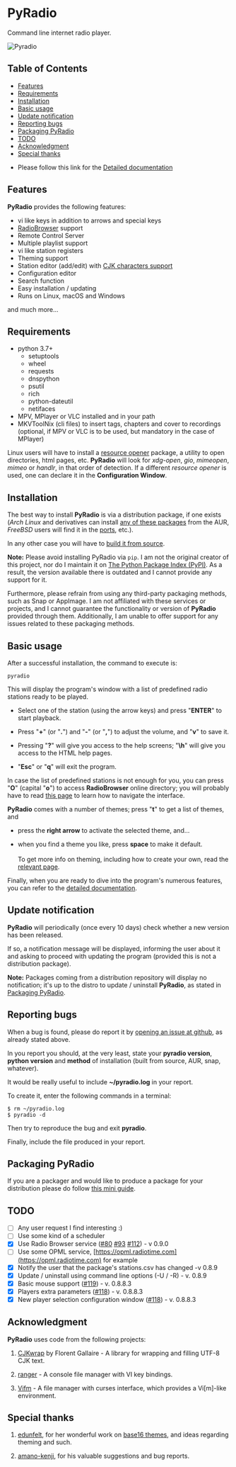 # PyRadio

Command line internet radio player.

![Pyradio](https://members.hellug.gr/sng/pyradio/pyradio.png)

## Table of Contents
<!-- vim-markdown-toc Marked -->

* [Features](#features)
* [Requirements](#requirements)
* [Installation](#installation)
* [Basic usage](#basic-usage)
* [Update notification](#update-notification)
* [Reporting bugs](#reporting-bugs)
* [Packaging PyRadio](#packaging-pyradio)
* [TODO](#todo)
* [Acknowledgment](#acknowledgment)
* [Special thanks](#special-thanks)

<!-- vim-markdown-toc -->

* Please follow this link for the [Detailed documentation](docs/index.md)

## Features

**PyRadio** provides the following features:

 - vi like keys in addition to arrows and special keys
 - [RadioBrowser](docs/radio-browser.md) support
 - Remote Control Server
 - Multiple playlist support
 - vi like station registers
 - Theming support
 - Station editor (add/edit) with [CJK characters support](#cjk-characters-support)
 - Configuration editor
 - Search function
 - Easy installation / updating
 - Runs on Linux, macOS and Windows

and much more...

## Requirements
* python 3.7+
    - setuptools
    - wheel
    - requests
    - dnspython
    - psutil
    - rich
    - python-dateutil
    - netifaces
* MPV, MPlayer or VLC installed and in your path
* MKVToolNix (cli files) to insert tags, chapters and cover to recordings (optional, if MPV or VLC is to be used, but mandatory in the case of MPlayer)

Linux users will have to install a [resource opener](https://wiki.archlinux.org/title/default_applications#Resource_openers) package, a utility to open directories, html pages, etc. **PyRadio** will look for *xdg-open*, *gio*, *mimeopen*, *mimeo* or *handlr*, in that order of detection. If a different *resource opener* is used, one can declare it in the **Configuration Window**.

<!-- Changelog -->

## Installation

The best way to install **PyRadio** is via a distribution package, if one exists (*Arch Linux* and derivatives can install [any of these packages](https://aur.archlinux.org/packages/?K=pyradio) from the AUR, *FreeBSD* users will find it in the [ports](https://www.freshports.org/audio/py-pyradio/), etc.).

In any other case you will have to [build it from source](docs/build.md).

**Note:** Please avoid installing PyRadio via `pip`. I am not the original creator of this project, nor do I maintain it on [The Python Package Index (PyPI)](https://pypi.org/project/pyradio/). As a result, the version available there is outdated and I cannot provide any support for it.

Furthermore, please refrain from using any third-party packaging methods, such as Snap or AppImage. I am not affiliated with these services or projects, and I cannot guarantee the functionality or version of **PyRadio** provided through them. Additionally, I am unable to offer support for any issues related to these packaging methods.

## Basic usage

After a successful installation, the command to execute is:

    pyradio

This will display the program's window with a list of predefined radio stations ready to be played.

 - Select one of the station (using the arrow keys) and press "**ENTER**" to start playback.

- Press "**+**" (or "**.**") and "**-**" (or "**,**") to adjust the volume, and "**v**" to save it.

- Pressing "**?**" will give you access to the help screens; "**\\h**" will give you access to the HTML help pages.

- "**Esc**" or "**q**" will exit the program.

In case the list of predefined stations is not enough for you, you can press "**O**" (capital "**o**") to access **RadioBrowser** online directory; you will probably have to read [this page](docs/radio-browser.md) to learn how to navigate the interface.

**PyRadio** comes with a number of themes; press "**t**" to get a list of themes, and

- press the **right arrow** to activate the selected theme, and...

- when you find a theme you like, press **space** to make it default. \
\
To get more info on theming, including how to create your own, read the [relevant page](docs/themes.md).

Finally, when you are ready to dive into the program's numerous features, you can refer to the [detailed documentation](docs/index.md).

## Update notification

**PyRadio** will periodically (once every 10 days) check whether a new version has been released.

If so, a notification message will be displayed, informing the user about it and asking to proceed with updating the program (provided this is not a distribution package).

**Note:** Packages coming from a distribution repository will display no notification; it's up to the distro to update / uninstall **PyRadio**, as stated in [Packaging PyRadio](docs/packaging.md).

## Reporting bugs

When a bug is found, please do report it by [opening an issue at github](https://github.com/coderholic/pyradio/issues), as already stated above.

In you report you should, at the very least, state your **pyradio version**, **python version** and **method** of installation (built from source, AUR, snap, whatever).

It would be really useful to include **~/pyradio.log** in your report.

To create it, enter the following commands in a terminal:

    $ rm ~/pyradio.log
    $ pyradio -d

Then try to reproduce the bug and exit **pyradio**.

Finally, include the file produced in your report.

## Packaging PyRadio

If you are a packager and would like to produce a package for your distribution please do follow [this mini guide](docs/packaging.md).

## TODO

- [ ] Any user request I find interesting :)
- [ ] Use some kind of a scheduler
- [x] Use Radio Browser service ([#80](https://github.com/coderholic/pyradio/issues/80) [#93](https://github.com/coderholic/pyradio/issues/93) [#112](https://github.com/coderholic/pyradio/issues/112)) - v 0.9.0
- [ ] Use some OPML service, [https://opml.radiotime.com](https://opml.radiotime.com) for example
- [x] Notify the user that the package's stations.csv has changed -v 0.8.9
- [x] Update / uninstall using command line options (-U / -R) - v. 0.8.9
- [x] Basic mouse support ([#119](https://github.com/coderholic/pyradio/issues/119)) - v. 0.8.8.3
- [x] Players extra parameters ([#118](https://github.com/coderholic/pyradio/issues/118)) - v. 0.8.8.3
- [x] New player selection configuration window ([#118](https://github.com/coderholic/pyradio/issues/118)) - v. 0.8.8.3

## Acknowledgment

**PyRadio** uses code from the following projects:

1. [CJKwrap](https://gitlab.com/fgallaire/cjkwrap) by Florent Gallaire - A library for wrapping and filling UTF-8 CJK text.

2. [ranger](https://ranger.github.io/) - A console file manager with VI key bindings.

3. [Vifm](https://vifm.info/) -  A file manager with curses interface, which provides a Vi[m]-like environment.

## Special thanks

1. [edunfelt](https://github.com/edunfelt), for her wonderful work on [base16 themes](https://github.com/edunfelt/base16-pyradio), and ideas regarding theming and such.

2. [amano-kenji](https://github.com/amano-kenji), for his valuable suggestions and bug reports.
